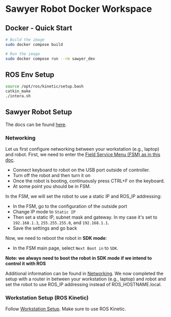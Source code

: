 # Sawyer Robot Docker Workspace

## Docker - Quick Start

```bash
# Build the image
sudo docker compose build
```

```sh
# Run the image
sudo docker compose run --rm sawyer_dev
```

## ROS Env Setup
```sh
source /opt/ros/kinetic/setup.bash
catkin_make
./intera.sh
```

## Sawyer Robot Setup

The docs can be found [here](https://web.archive.org/web/20180809121510/http://sdk.rethinkrobotics.com/intera/Main_Page).

### Networking
Let us first configure networking between your workstation (e.g., laptop) and robot.
First, we need to enter the [Field Service Menu (FSM) as in this doc](web.archive.org/web/20180809121510/http://sdk.rethinkrobotics.com/intera/Field_Service_Menu_(FSM)).
- Connect keyboard to robot on the USB port outside of controller.
- Turn off the robot and then turn it on
- Once the robot is booting, continuously press CTRL+F on the keyboard.
- At some point you should be in FSM.

In the FSM, we will set the robot to use a static IP and ROS_IP addressing:
- In the FSM, go to the configuration of the outside port
- Change IP mode to `Static IP`
- Then set a static IP, subnet mask and gateway. In my case it's set to `192.168.1.3`, `255.255.255.0`, and `192.168.1.1`.
- Save the settings and go back

Now, we need to reboot the robot in <b>SDK mode</b>:
- In the FSM main page, select `Next Boot in` to `SDK`.

<b>Note: we always need to boot the robot in SDK mode if we intend to control it with ROS</b>

Additional information can be found in [Networking](https://web.archive.org/web/20180809121510/http://sdk.rethinkrobotics.com/intera/Networking). We now completed the setup with a router in between your workstation (e.g., laptop) and robot and set the robot to use ROS_IP addressing instead of ROS_HOSTNAME.local.

### Workstation Setup (ROS Kinetic)
Follow [Workstation Setup](https://web.archive.org/web/20180728200200/http://sdk.rethinkrobotics.com/intera/Workstation_Setup). Make sure to use ROS Kinetic.


